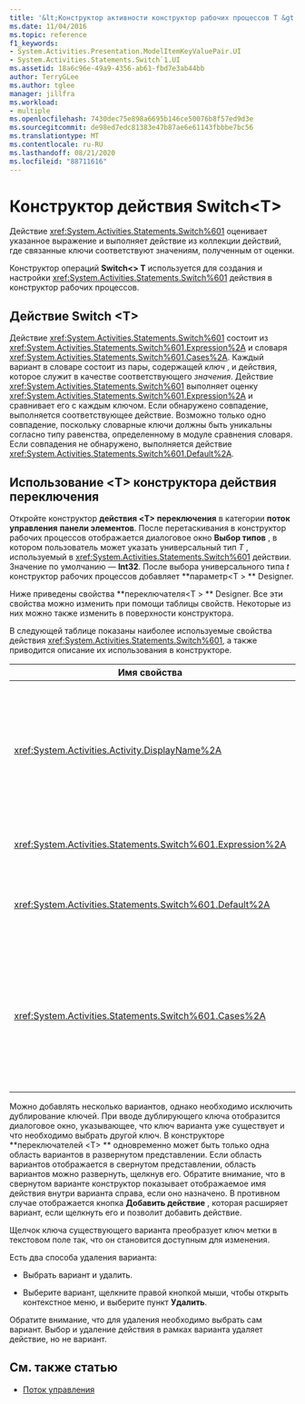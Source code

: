 ```yaml
---
title: '&lt;Конструктор активности конструктор рабочих процессов T &gt;'
ms.date: 11/04/2016
ms.topic: reference
f1_keywords:
- System.Activities.Presentation.ModelItemKeyValuePair.UI
- System.Activities.Statements.Switch`1.UI
ms.assetid: 18a6c96e-49a9-4356-ab61-fbd7e3ab44bb
author: TerryGLee
ms.author: tglee
manager: jillfra
ms.workload:
- multiple
ms.openlocfilehash: 7430dec75e898a6695b146ce50076b8f57ed9d3e
ms.sourcegitcommit: de98ed7edc81383e47b87ae6e61143fbbbe7bc56
ms.translationtype: MT
ms.contentlocale: ru-RU
ms.lasthandoff: 08/21/2020
ms.locfileid: "88711616"
---
```

# <a name="switcht-activity-designer"></a>Конструктор действия Switch\<T>

Действие <xref:System.Activities.Statements.Switch%601> оценивает указанное выражение и выполняет действие из коллекции действий, где связанные ключи соответствуют значениям, полученным от оценки.

Конструктор операций **Switch<\> T** используется для создания и настройки <xref:System.Activities.Statements.Switch%601> действия в конструктор рабочих процессов.

## <a name="the-switchtactivity"></a>Действие Switch \<T>

Действие <xref:System.Activities.Statements.Switch%601> состоит из <xref:System.Activities.Statements.Switch%601.Expression%2A> и словаря <xref:System.Activities.Statements.Switch%601.Cases%2A>. Каждый вариант в словаре состоит из пары, содержащей *ключ* , и действия, которое служит в качестве соответствующего *значения*. Действие <xref:System.Activities.Statements.Switch%601> выполняет оценку <xref:System.Activities.Statements.Switch%601.Expression%2A> и сравнивает его с каждым ключом. Если обнаружено совпадение, выполняется соответствующее действие. Возможно только одно совпадение, поскольку словарные ключи должны быть уникальны согласно типу равенства, определенному в модуле сравнения словаря. Если совпадения не обнаружено, выполняется действие <xref:System.Activities.Statements.Switch%601.Default%2A>.

## <a name="how-to-use-the-switcht-activity-designer"></a>Использование \<T> конструктора действия переключения

Откройте конструктор **действия \<T> переключения** в категории **поток управления** **панели элементов**. После перетаскивания в конструктор рабочих процессов отображается диалоговое окно **Выбор типов** , в котором пользователь может указать универсальный тип *T* , используемый в <xref:System.Activities.Statements.Switch%601> действии. Значение по умолчанию — **Int32**. После выбора универсального типа *t* конструктор рабочих процессов добавляет **параметр<T \> ** Designer.

Ниже приведены свойства **переключателя<T \> ** Designer. Все эти свойства можно изменить при помощи таблицы свойств. Некоторые из них можно также изменить в поверхности конструктора.

В следующей таблице показаны наиболее используемые свойства действия <xref:System.Activities.Statements.Switch%601>, а также приводится описание их использования в конструкторе.

|Имя свойства|Обязательно|Использование|
|-|--------------|-|
|<xref:System.Activities.Activity.DisplayName%2A>|Неверно|Указывает понятное имя конструктора операции <xref:System.Activities.Statements.Switch%601>. Значение по умолчанию — Switch<Int32 \> . Значение можно изменить в окне **Свойства** или непосредственно в заголовке конструктора.<br /><br /> Несмотря на то что свойство <xref:System.Activities.Activity.DisplayName%2A> не является обязательным, его все же рекомендуется использовать.|
|<xref:System.Activities.Statements.Switch%601.Expression%2A>|Верно|Указывает выражение, которое используется для сравнения ключей в коллекции вариантов для определения, какой вариант следует выполнить.|
|<xref:System.Activities.Statements.Switch%601.Default%2A>||Указывает действие, которое следует выполнить, если совпадений не обнаружено. Нажмите кнопку **Добавить действие** в конструкторе, чтобы открыть поле **по умолчанию** , в котором можно удалить действие.|
|<xref:System.Activities.Statements.Switch%601.Cases%2A>||Указание вариантов для оценки. Чтобы добавить вариант, нажмите кнопку **Добавить новый вариант** в нижней части конструктора ** \<T> переключателей** . Кнопка меняется на TextBox (поле со списком, если универсальный тип, выбранный при добавлении параметра, \<T> — String или enum). После добавления ключа в поле **значение варианта** область вариантов расширяется, и действие можно удалить, где текст подсказки "перетащите действие здесь", чтобы определить логику выполнения для варианта.|

Можно добавлять несколько вариантов, однако необходимо исключить дублирование ключей. При вводе дублирующего ключа отобразится диалоговое окно, указывающее, что ключ варианта уже существует и что необходимо выбрать другой ключ. В конструкторе **переключателей \<T> ** одновременно может быть только одна область вариантов в развернутом представлении. Если область вариантов отображается в свернутом представлении, область вариантов можно развернуть, щелкнув его. Обратите внимание, что в свернутом варианте конструктор показывает отображаемое имя действия внутри варианта справа, если оно назначено. В противном случае отображается кнопка **Добавить действие** , которая расширяет вариант, если щелкнуть его и позволит добавить действие.

Щелчок ключа существующего варианта преобразует ключ метки в текстовом поле так, что он становится доступным для изменения.

Есть два способа удаления варианта:

- Выбрать вариант и удалить.

- Выберите вариант, щелкните правой кнопкой мыши, чтобы открыть контекстное меню, и выберите пункт **Удалить**.

Обратите внимание, что для удаления необходимо выбрать сам вариант. Выбор и удаление действия в рамках варианта удаляет действие, но не вариант.

## <a name="see-also"></a>См. также статью

- [Поток управления](../workflow-designer/control-flow-activity-designers.md)
